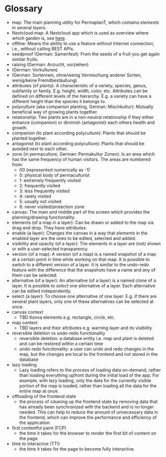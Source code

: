 # Glossary

-   map:
    The main planning utility for PermaplanT, which contains _elements_ in several _layers_.
-   Nextcloud map:
    A Nextcloud app which is used as overview where which garden is, see [here](https://apps.nextcloud.com/apps/maps).
-   offline:
    Means the ability to use a feature without Internet connection, i.e., without calling REST APIs.
-   seedproof (German: Samenfest):
    From the seeds of a fruit you get again similar fruits.
-   raising (German: Anzucht, vorziehen)
-   (German: Vorkulturen)
-   (German: Sortenrein, ohne/wenig Vermischung anderer Sorten, wenig/keine Fremdbestäubung)
-   attributes (of plants):
    A characteristic of a variety, species, genus, subfamily or family.
    E.g. height, width, color, etc.
    Attributes can be defined on different levels of the hierarchy.
    E.g. a variety can have a different height than the species it belongs to.
-   polyculture (aka companion planting, German: Mischkultur):
    Mutually beneficial way of growing plants together.
-   relationship:
    Two plants are in a non-neutral relationship if they either enhance (companion)
    or diminish (antagonist) each others health and growth.
-   companion (to plant according polyculture):
    Plants that should be planted together.
-   antagonist (to plant according polyculture):
    Plants that should be avoided next to each other.
-   zone (in permaculture, German: Permakultur Zonen):
    Is an area which has the same frequency of human visitors.
    The areas are numbered from:
    -   00 (represented numerically as -1)
    -   0: physical body of permaculturist
    -   1: extremely frequently visited
    -   2: frequently visited
    -   3: less frequently visited
    -   4: rarely visited
    -   5: usually not visited
    -   6: never visited/protection zone
-   canvas:
    The main and middle part of the screen which provides the planning/drawing functionality.
-   elements (of a map in a layer):
    Can be drawn or added to the map via drag and drop.
    They have _attributes_.
-   enable (a layer):
    Changes the canvas in a way that _elements_ in the enabled layer are the ones to be edited, selected and added.
-   visibility and opacity (of a layer):
    The elements in a layer are (not) shown or with a user-selected transparency.
-   version (of a map):
    A version (of a map) is a named snapshot of a map at a certain point in time while working on that map.
    It is possible to switch to a different version of a layer.
    It is similar to the undo-redo feature with the difference that the snapshots have a name and any of them can be selected.
-   alternative (of a layer):
    An alternative (of a layer) is a named clone of a layer.
    It is possible to _select_ one alternative of a layer.
    Each alternative can be edited independently.
-   select (a layer):
    To choose one alternative of one layer.
    E.g. if there are several plant layers, only one of these alternatives can be selected at once.
-   canvas context
    -   TBD Konva elements e.g. rectangle, circle, etc.
-   map context
    -   TBD layers and their attributes e.g. warning layer and its visibility
-   reversible deletion vs undo-redo functionality
    -   reversible deletion: a database entity i.e. map and plant is deleted and can be restored within a certain time
    -   undo-redo functionality: a user can undo and redo changes in the map, but the changes are local to the frontend and not stored in the database
-   lazy loading
    -   Lazy loading refers to the process of loading data on-demand, rather than loading everything upfront during the initial load of the app.
        For example, with lazy loading, only the data for the currently visible portion of the map is loaded, rather than loading all the data for the entire map at once.
-   offloading of the frontend state
    -   the process of cleaning up the frontend state by removing data that has already been synchronized with the backend and is no longer needed. This can help to reduce the amount of unnecessary data in the frontend, which can improve the performance and efficiency of the application.
-   first contentful paint (FCP)
    -   the time it takes for the browser to render the first bit of content on the page.
-   time to interactive (TTI)
    -   the time it takes for the page to become fully interactive.
